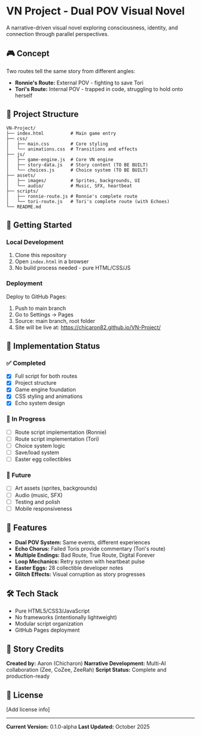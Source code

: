 # VN Project - Dual POV Visual Novel

A narrative-driven visual novel exploring consciousness, identity, and connection through parallel perspectives.

## 🎮 Concept

Two routes tell the same story from different angles:
- **Ronnie's Route:** External POV - fighting to save Tori
- **Tori's Route:** Internal POV - trapped in code, struggling to hold onto herself

## 📁 Project Structure

```
VN-Project/
├── index.html          # Main game entry
├── css/
│   ├── main.css        # Core styling
│   └── animations.css  # Transitions and effects
├── js/
│   ├── game-engine.js  # Core VN engine
│   ├── story-data.js   # Story content (TO BE BUILT)
│   └── choices.js      # Choice system (TO BE BUILT)
├── assets/
│   ├── images/         # Sprites, backgrounds, UI
│   └── audio/          # Music, SFX, heartbeat
├── scripts/
│   ├── ronnie-route.js # Ronnie's complete route
│   └── tori-route.js   # Tori's complete route (with Echoes)
└── README.md
```

## 🚀 Getting Started

### Local Development

1. Clone this repository
2. Open `index.html` in a browser
3. No build process needed - pure HTML/CSS/JS

### Deployment

Deploy to GitHub Pages:
1. Push to main branch
2. Go to Settings → Pages
3. Source: main branch, root folder
4. Site will be live at: https://chicaron82.github.io/VN-Project/

## 📝 Implementation Status

### ✅ Completed
- [x] Full script for both routes
- [x] Project structure
- [x] Game engine foundation
- [x] CSS styling and animations
- [x] Echo system design

### 🚧 In Progress
- [ ] Route script implementation (Ronnie)
- [ ] Route script implementation (Tori)
- [ ] Choice system logic
- [ ] Save/load system
- [ ] Easter egg collectibles

### 📅 Future
- [ ] Art assets (sprites, backgrounds)
- [ ] Audio (music, SFX)
- [ ] Testing and polish
- [ ] Mobile responsiveness

## 🎨 Features

- **Dual POV System:** Same events, different experiences
- **Echo Chorus:** Failed Toris provide commentary (Tori's route)
- **Multiple Endings:** Bad Route, True Route, Digital Forever
- **Loop Mechanics:** Retry system with heartbeat pulse
- **Easter Eggs:** 28 collectible developer notes
- **Glitch Effects:** Visual corruption as story progresses

## 🛠️ Tech Stack

- Pure HTML5/CSS3/JavaScript
- No frameworks (intentionally lightweight)
- Modular script organization
- GitHub Pages deployment

## 📖 Story Credits

**Created by:** Aaron (Chicharon)
**Narrative Development:** Multi-AI collaboration (Zee, CoZee, ZeeRah)
**Script Status:** Complete and production-ready

## 📄 License

[Add license info]

---

**Current Version:** 0.1.0-alpha
**Last Updated:** October 2025
